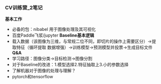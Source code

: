 ### CV训练营_2笔记
**基本工作** 
* 必备的包：nibabel 用于图像处理及其可视化
* 百度Paddle飞浆/jupyter
**Baseline基本逻辑**
* 载入数据（该图像为三维，与常规二位不同，即切片的操作上需要区分）->提取特征（循环提取 数据增强）->训练模型->预测模型并投票->生成目标文件
**Q&A**
* 学习路径：图像分类->目标检测->图像分割
* 对于Baseline的改进：1.模型选择2.特征抽取上3.小的参数选择
* 了解机器对于图像的处理与理解？
* pytorch和tensorflow
